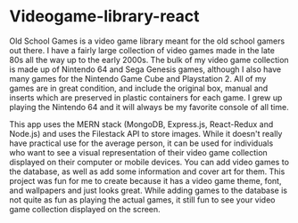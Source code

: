 # Videogame-library-react
Old School Games is a video game library meant for the old school gamers out there. I have a fairly large collection of video games made in the late 80s all the way up to the early 2000s. The bulk of my video game collection is made up of Nintendo 64 and Sega Genesis games, although I also have many games for the Nintendo Game Cube and Playstation 2. All of my games are in great condition, and include the original box, manual and inserts which are preserved in plastic containers for each game. I grew up playing the Nintendo 64 and it will always be my favorite console of all time.

This app uses the MERN stack (MongoDB, Express.js, React-Redux and Node.js) and uses the Filestack API to store images. While it doesn't really have practical use for the average person, it can be used for individuals who want to see a visual representation of their video game collection displayed on their computer or mobile devices. You can add video games to the database, as well as add some information and cover art for them. This project was fun for me to create because it has a video game theme, font, and wallpapers and just looks great. While adding games to the database is not quite as fun as playing the actual games, it still fun to see your video game collection displayed on the screen.
